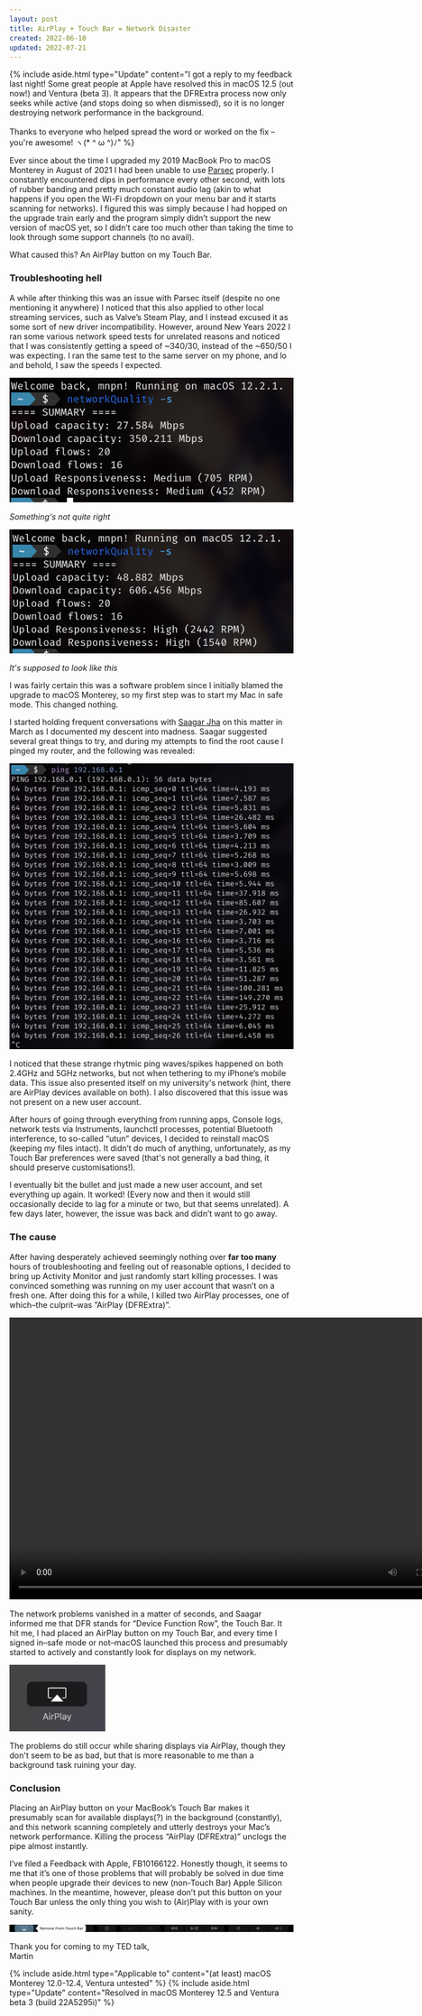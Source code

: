 ```yaml
---
layout: post
title: AirPlay + Touch Bar = Network Disaster
created: 2022-06-10
updated: 2022-07-21
---
```

{% include aside.html type="Update" content="I got a reply to my feedback last night! Some great people at Apple have resolved this in macOS 12.5 (out now!) and Ventura (beta 3). It appears that the DFRExtra process now only seeks while active (and stops doing so when dismissed), so it is no longer destroying network performance in the background.<br><br>Thanks to everyone who helped spread the word or worked on the fix – you're awesome! ヽ(* ^ ω ^)ﾉ" %}

Ever since about the time I upgraded my 2019 MacBook Pro to macOS Monterey in August of 2021 I had been unable to use [Parsec](https://parsec.app) properly. I constantly encountered dips in performance every other second, with lots of rubber banding and pretty much constant audio lag (akin to what happens if you open the Wi-Fi dropdown on your menu bar and it starts scanning for networks). I figured this was simply because I had hopped on the upgrade train early and the program simply didn’t support the new version of macOS yet, so I didn’t care too much other than taking the time to look through some support channels (to no avail).

What caused this? An AirPlay button on my Touch Bar.

### Troubleshooting hell
A while after thinking this was an issue with Parsec itself (despite no one mentioning it anywhere) I noticed that this also applied to other local streaming services, such as Valve’s Steam Play, and I instead excused it as some sort of new driver incompatibility. However, around New Years 2022 I ran some various network speed tests for unrelated reasons and noticed that I was consistently getting a speed of \~340/30, instead of the \~650/50 I was expecting. I ran the same test to the same server on my phone, and lo and behold, I saw the speeds I expected.

<html> <!-- apparently you now need to do html tags to have it not highlight the code -->
	<div class="sbs-img">
		<div>
			<img src="/assets/airplay/speed-during.png" style="max-width: 100%" alt="Terminal displaying a network speed of 350 Mbps from a networkQuality test">
			<p><em>Something's not quite right</em></p>
		</div>
		<div>
			<img src="/assets/airplay/speed-without.png" style="max-width: 100%" alt="Terminal displaying a network speed of 600 Mbps from a networkQuality test">
			<p><em>It's supposed to look like this</em></p>
		</div>
	</div>
</html>

I was fairly certain this was a software problem since I initially blamed the upgrade to macOS Monterey, so my first step was to start my Mac in safe mode. This changed nothing.

I started holding frequent conversations with [Saagar Jha](https://saagarjha.com/) on this matter in March as I documented my descent into madness. Saagar suggested several great things to try, and during my attempts to find the root cause I pinged my router, and the following was revealed:

<img class="solo-img" src="/assets/airplay/latency-terminal.png" alt="Terminal displaying an irregular ping pattern, often spiking from an average of 5 milliseconds to over 100">

I noticed that these strange rhytmic ping waves/spikes happened on both 2.4GHz and 5GHz networks, but not when tethering to my iPhone’s mobile data. This issue also presented itself on my university's network (hint, there are AirPlay devices available on both). I also discovered that this issue was not present on a new user account.

After hours of going through everything from running apps, Console logs, network tests via Instruments, launchctl processes, potential Bluetooth interference, to so-called “utun” devices, I decided to reinstall macOS (keeping my files intact). It didn’t do much of anything, unfortunately, as my Touch Bar preferences were saved (that's not generally a bad thing, it should preserve customisations!).

I eventually bit the bullet and just made a new user account, and set everything up again. It worked! (Every now and then it would still occasionally decide to lag for a minute or two, but that seems unrelated). A few days later, however, the issue was back and didn’t want to go away.

### The cause
After having desperately achieved seemingly nothing over **far too many** hours of troubleshooting and feeling out of reasonable options, I decided to bring up Activity Monitor and just randomly start killing processes. I was convinced something was running on my user account that wasn’t on a fresh one. After doing this for a while, I killed two AirPlay processes, one of which–the culprit–was ”AirPlay (DFRExtra)”.

<html>
	<div>
		<video title="AirPlay (DFRExtra) in action" width="800" height="500" preload="metadata" controls>
			<source src="/assets/external/airplay-disaster.mp4" type="video/mp4">
		</video>
	</div>
</html>

The network problems vanished in a matter of seconds, and Saagar informed me that DFR stands for “Device Function Row”, the Touch Bar. It hit me, I had placed an AirPlay button on my Touch Bar, and every time I signed in–safe mode or not–macOS launched this process and presumably started to actively and constantly look for displays on my network.

<img class="solo-img" src="/assets/airplay/tb-button.png" style="max-width: 170px" alt="Screenshot of the AirPlay button">

The problems do still occur while sharing displays via AirPlay, though they don't seem to be as bad, but that is more reasonable to me than a background task ruining your day.

### Conclusion
Placing an AirPlay button on your MacBook’s Touch Bar makes it presumably scan for available displays(?) in the background (constantly), and this network scanning completely and utterly destroys your Mac’s network performance. Killing the process “AirPlay (DFRExtra)” unclogs the pipe almost instantly.

I’ve filed a Feedback with Apple, FB10166122. Honestly though, it seems to me that it’s one of those problems that will probably be solved in due time when people upgrade their devices to new (non-Touch Bar) Apple Silicon machines. In the meantime, however, please don’t put this button on your Touch Bar unless the only thing you wish to (Air)Play with is your own sanity.

<img class="solo-img" src="/assets/airplay/tb-button-delete.png" style="max-width: 100%" alt="AirPlay button about to be removed from a Touch Bar">

Thank you for coming to my TED talk,<br>
Martin

{% include aside.html type="Applicable to" content="(at least) macOS Monterey 12.0-12.4, Ventura untested" %}
{% include aside.html type="Update" content="Resolved in macOS Monterey 12.5 and Ventura beta 3 (build 22A5295i)" %}
